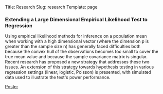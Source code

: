Title: Research 
Slug: research 
Template: page

### Extending a Large Dimensional Empirical Likelihood Test to Regression
Using empirical likelihood methods for inference on a population mean when working with a high dimensional vector (where the dimension p is greater than the sample size n) has generally faced difficulties both because the convex hull of the observations becomes too small to cover the true mean value and because the sample covariance matrix is singular. Recent research has proposed a new strategy that addresses these two issues. An extension of this strategy towards hypothesis testing in various regression settings (linear, logistic, Poisson) is presented, with simulated data used to illustrate the test's power performance.

[Poster](https://raw.githubusercontent.com/yazhao/yazhao.github.io/dev/content/pdfs/jsm2020_poster.pdf)